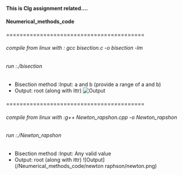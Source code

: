 #### This is Clg assignment related....
#### Neumerical_methods_code
=========================================
###### compile from linux with : gcc bisection.c -o bisection -lm
###### run :./bisection

* Bisection method :Input: a and b (provide a range of a and b)
* Output: root (along with ittr)
![Output](/Neumerical_methods_code/bisection_method/bisection.png)
####
=========================================
###### compile from linux with :g++ Newton_rapshon.cpp -o Newton_rapshon
###### run :./Newton_rapshon

* Bisection method :Input: Any valid value
* Output: root (along with ittr)
![Output](/Neumerical_methods_code/newton raphson/newton.png)
